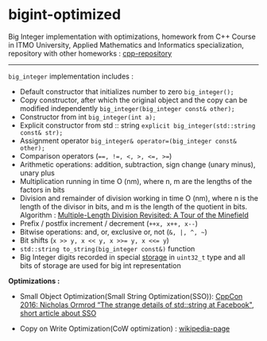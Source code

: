 # bigint-optimized

Big Integer implementation with optimizations, homework from C++ Course in ITMO University, Applied Mathematics and Informatics specialization, repository with other homeworks : [cpp-repository](https://github.com/garipovroma/first-term)

---

`big_integer` implementation includes :

- Default constructor that initializes number to zero `big_integer();`
- Copy constructor, after which the original object and the copy can be modified independently `big_integer(big_integer const& other);`
- Constructor from int `big_integer(int a);`
- Explicit constructor from std :: string `explicit big_integer(std::string const& str);`
- Assignment operator `big_integer& operator=(big_integer const& other);`
- Comparison operators (`==, !=, <, >, <=, >=`)
- Arithmetic operations: addition, subtraction, sign change (unary minus), unary plus
- Multiplication running in time O (nm), where n, m are the lengths of the factors in bits
- Division and remainder of division working in time O (nm), where n is the length of the divisor in bits, and m is the length of the quotient in bits. Algorithm :  [Multiple-Length Division Revisited: A Tour of the Minefield](http://surface.syr.edu/cgi/viewcontent.cgi?article=1162&context=eecs_techreports)
- Prefix / postfix increment / decrement (`++x, x++, x--`)
- Bitwise operations: and, or, exclusive or, not (`&, |, ^, ~`)
- Bit shifts (`x >> y, x << y, x >>= y, x <<= y`)
- `std::string to_string(big_integer const&)` function
- Big Integer digits recorded in special [storage](https://github.com/garipovroma/bigint-optimized/blob/master/big_integer/storage.h) in `uint32_t` type and all bits of storage are used for big int representation

**Optimizations :**

- Small Object Optimization(Small String Optimization(SSO)): [CppCon 2016: Nicholas Ormrod “The strange details of std::string at Facebook"](https://blogs.msmvps.com/gdicanio/2016/11/17/the-small-string-optimization/), [short article about SSO](https://blogs.msmvps.com/gdicanio/2016/11/17/the-small-string-optimization/)

- Copy on Write Optimization(CoW optimization) : [wikipedia-page](https://en.wikipedia.org/wiki/Copy-on-write) 

  